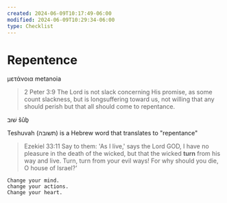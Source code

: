 ```yaml
---
created: 2024-06-09T10:17:49-06:00
modified: 2024-06-09T10:29:34-06:00
type: Checklist
---
```


# Repentence

μετάνοια metanoia

> 2 Peter 3:9
> The Lord is not slack concerning His promise, as some count slackness, but is longsuffering toward us, not willing that any should perish but that all should come to repentance.

שׁוּב 
šûḇ

Teshuvah (תשובה) is a Hebrew word that translates to "repentance"

> Ezekiel 33:11
> Say to them: 'As I live,' says the Lord GOD, 
> I have no pleasure in the death of the wicked, 
> but that the wicked **turn** from his way and live. 
> Turn, turn from your evil ways! For why should you die, O house of Israel?'

```
Change your mind.
change your actions.
Change your heart.
```
